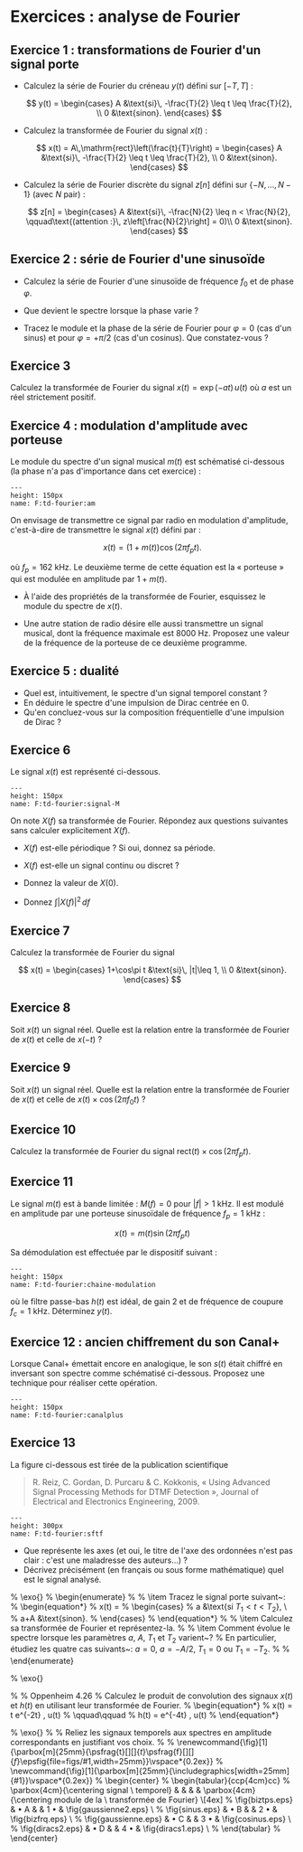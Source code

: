 # Exercices : analyse de Fourier


## Exercice 1 : transformations de Fourier d'un signal porte

<!-- Cet exo permet de comparer les différentes transformations de Fourier, mais également de distinguer variable de fréquence, variable de temps, période et fréquence. -->

* Calculez la série de Fourier du créneau $y(t)$ défini sur $[-T,\,T]$ :
  
  $$
    y(t) =
    \begin{cases}
      A   &\text{si}\, -\frac{T}{2} \leq t \leq \frac{T}{2}, \\
      0   &\text{sinon}.
    \end{cases}
  $$

* Calculez la transformée de Fourier du signal $x(t)$ :
  
  $$
    x(t) = A\,\mathrm{rect}\left(\frac{t}{T}\right) =
    \begin{cases}
      A   &\text{si}\, -\frac{T}{2} \leq t \leq \frac{T}{2}, \\
      0   &\text{sinon}.
    \end{cases}
  $$

* Calculez la série de Fourier discrète du signal $z[n]$ défini sur $\{-N,\dots,\,N-1\}$ (avec $N$ pair) :
  
  $$
  z[n] =
    \begin{cases}
      A   &\text{si}\, -\frac{N}{2} \leq n < \frac{N}{2}, \qquad\text{(attention :}\, z\left[\frac{N}{2}\right] = 0)\\
      0   &\text{sinon}.
    \end{cases}
  $$
  

## Exercice 2 : série de Fourier d'une sinusoïde

* Calculez la série de Fourier d'une sinusoïde de fréquence $f_0$ et de phase $\varphi$.

* Que devient le spectre lorsque la phase varie ?

* Tracez le module et la phase de la série de Fourier pour $\varphi=0$ (cas d'un sinus) et pour $\varphi=+\pi/2$ (cas d'un cosinus).
  Que constatez-vous ?
  <!-- Même module, phase différente. -->
  

## Exercice 3
<!-- Source : cours de C. Doignon -->
<!-- X(f) = 1/(a+j2\pi f) -->

Calculez la transformée de Fourier du signal $x(t) = \exp(-at)\,u(t)$ où $a$ est un réel strictement positif.


## Exercice 4 : modulation d'amplitude avec porteuse

Le module du spectre d'un signal musical $m(t)$ est schématisé ci-dessous (la phase n'a pas d'importance dans cet exercice) :

```{figure} _static/figs/fourier-am.png
---
height: 150px
name: F:td-fourier:am
```

On envisage de transmettre ce signal par radio en modulation d'amplitude, c'est-à-dire de transmettre le signal $x(t)$ défini par :

$$
  x(t) = \left(1 + m(t)\right) \cos(2\pi f_p t).
$$

où $f_p = 162$ kHz. <!-- Fréquence AM de France Inter -->
Le deuxième terme de cette équation est la «&nbsp;porteuse&nbsp;» qui est modulée en amplitude par $1+m(t)$.

* À l'aide des propriétés de la transformée de Fourier, esquissez le module du spectre de $x(t)$.

* Une autre station de radio désire elle aussi transmettre un signal musical, dont la fréquence maximale est 8000 Hz.
  Proposez une valeur de la fréquence de la porteuse de ce deuxième programme.
  

## Exercice 5 : dualité

* Quel est, intuitivement, le spectre d'un signal temporel constant ? <!-- un dirac en 0 car pas de sinusoide -->
* En déduire le spectre d'une impulsion de Dirac centrée en 0. <!-- dualité : c'est une constante -->
* Qu'en concluez-vous sur la composition fréquentielle d'une impulsion de Dirac ? <!-- contient toutes les fréquences en quantité égale -->


## Exercice 6
<!-- Inspiré de Oppenheim 4.25 -->

Le signal $x(t)$ est représenté ci-dessous.

```{figure} _static/figs/signal-M.png
---
height: 150px
name: F:td-fourier:signal-M
```

On note $X(f)$ sa transformée de Fourier.
Répondez aux questions suivantes sans calculer explicitement $X(f)$.

* $X(f)$ est-elle périodique ? Si oui, donnez sa période.

* $X(f)$ est-elle un signal continu ou discret ?

* Donnez la valeur de $X(0)$.

* Donnez $\int|X(f)|^2\,df$


## Exercice 7
<!-- Source : Oppenheim 4.21 -->

Calculez la transformée de Fourier du signal

$$
  x(t) =
  \begin{cases}
    1+\cos\pi t &\text{si}\, |t|\leq 1, \\
    0           &\text{sinon}.
  \end{cases}
$$


## Exercice 8
<!-- Source : Duvaut exercice 1.1.1 -->

Soit $x(t)$ un signal réel. Quelle est la relation entre la transformée de Fourier de $x(t)$ et celle de $x(-t)$ ?


## Exercice 9
<!-- Source : Duvaut exercice 1.1.2 -->

Soit $x(t)$ un signal réel. Quelle est la relation entre la transformée de Fourier de $x(t)$ et celle de $x(t)\times\cos(2\pi f_0 t)$ ?


## Exercice 10

Calculez la transformée de Fourier du signal $\mathrm{rect}(t)\times\cos(2\pi f_p t)$.


## Exercice 11
<!-- Source : Oppenheim exo 8.3 -->

Le signal $m(t)$ est à bande limitée : $M(f)=0$ pour $|f|>1$ kHz.
Il est modulé en amplitude par une porteuse sinusoïdale de fréquence $f_p=1$ kHz :

$$
x(t) = m(t) \sin(2\pi f_p t)
$$

Sa démodulation est effectuée par le dispositif suivant :

```{figure} _static/figs/chaine-modulation.png
---
height: 150px
name: F:td-fourier:chaine-modulation
```

où le filtre passe-bas $h(t)$ est idéal, de gain 2 et de fréquence de coupure $f_c=1$ kHz.
Déterminez $y(t)$.


## Exercice 12 : ancien chiffrement du son Canal+
<!-- Source : Ventre exo 2.1 -->

Lorsque Canal+ émettait encore en analogique, le son $s(t)$ était chiffré en inversant son spectre comme schématisé ci-dessous.
Proposez une technique pour réaliser cette opération.

```{figure} _static/figs/canalplus.png
---
height: 150px
name: F:td-fourier:canalplus
```


## Exercice 13

La figure ci-dessous est tirée de la publication scientifique
> R. Reiz, C. Gordan, D. Purcaru & C. Kokkonis, « Using Advanced Signal Processing Methods for DTMF Detection »,
> Journal of Electrical and Electronics Engineering, 2009.

```{figure} _static/figs/sftf.png
---
height: 300px
name: F:td-fourier:sftf
```

* Que représente les axes (et oui, le titre de l'axe des ordonnées n'est pas clair :
  c'est une maladresse des auteurs...) ?
* Décrivez précisément (en français ou sous forme mathématique) quel est le signal analysé.

% \exo{}
% \begin{enumerate}
%
%   \item Tracez le signal porte suivant~:
%   \begin{equation*}
%     x(t) =
%     \begin{cases}
%       a     &\text{si $T_1<t<T_2$}, \\
%       a+A   &\text{sinon}.
%     \end{cases}
%   \end{equation*}
%
%   \item Calculez sa transformée de Fourier et représentez-la.
%
%   \item Comment évolue le spectre lorsque les paramètres $a$, $A$, $T_1$ et $T_2$ varient~?
%   En particulier, étudiez les quatre cas suivants~: $a=0$, $a=-A/2$, $T_1=0$ ou $T_1=-T_2$.
%
% \end{enumerate}

% \exo{}

% % Oppenheim 4.26
% Calculez le produit de convolution des signaux $x(t)$ et $h(t)$ en utilisant leur transformée de Fourier.
% \begin{equation*}
%   x(t) = t e^{-2t} \, u(t)
%   \qquad\qquad
%   h(t) = e^{-4t} \, u(t)
% \end{equation*}

% \exo{}
%
% Reliez les signaux temporels aux spectres en amplitude correspondants en justifiant vos choix.
% %   \renewcommand{\fig}[1]{\parbox[m]{25mm}{\psfrag{t}[][]{$t$}\psfrag{f}[][]{$f$}\epsfig{file=figs/#1,width=25mm}}\vspace*{0.2ex}}
% \newcommand{\fig}[1]{\parbox[m]{25mm}{\includegraphics[width=25mm]{#1}}\vspace*{0.2ex}}
% \begin{center}
% \begin{tabular}{ccp{4cm}cc}
%   \parbox{4cm}{\centering signal \\ temporel} & & & & \parbox{4cm}{\centering module de la \\ transformée de Fourier} \\[4ex]
%   \fig{biztps.eps}      & $\bullet$ A &     & 1 $\bullet$ & \fig{gaussienne2.eps} \\
%   \fig{sinus.eps}       & $\bullet$ B &     & 2 $\bullet$ & \fig{bizfrq.eps}      \\
%   \fig{gaussienne.eps}  & $\bullet$ C &     & 3 $\bullet$ & \fig{cosinus.eps}     \\
%   \fig{diracs2.eps}     & $\bullet$ D &     & 4 $\bullet$ & \fig{diracs1.eps}     \\
% \end{tabular}
% \end{center}